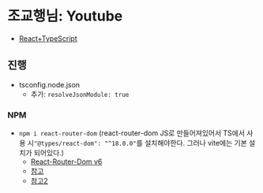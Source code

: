 # 조교행님: Youtube

- [React+TypeScript](https://www.youtube.com/watch?v=Z5tPzdMEhCM)

## 진행

- tsconfig.node.json
  - 추가: `resolveJsonModule: true`

### NPM

- `npm i react-router-dom`
  (react-router-dom JS로 만들어져있어서 TS에서 사용 시`"@types/react-dom": "^18.0.0"`를 설치해야한다. 그러나 vite에는 기본 설치가 되어있다.)
  - [React-Router-Dom v6](https://reactrouter.com/docs/en/v6/getting-started/overview)
  - [참고](https://velog.io/@tjdgus0528/React-Router-v6-%EC%A0%95%EB%A6%AC)
  - [참고2](https://www.youtube.com/watch?v=UjHT_NKR_gU)
